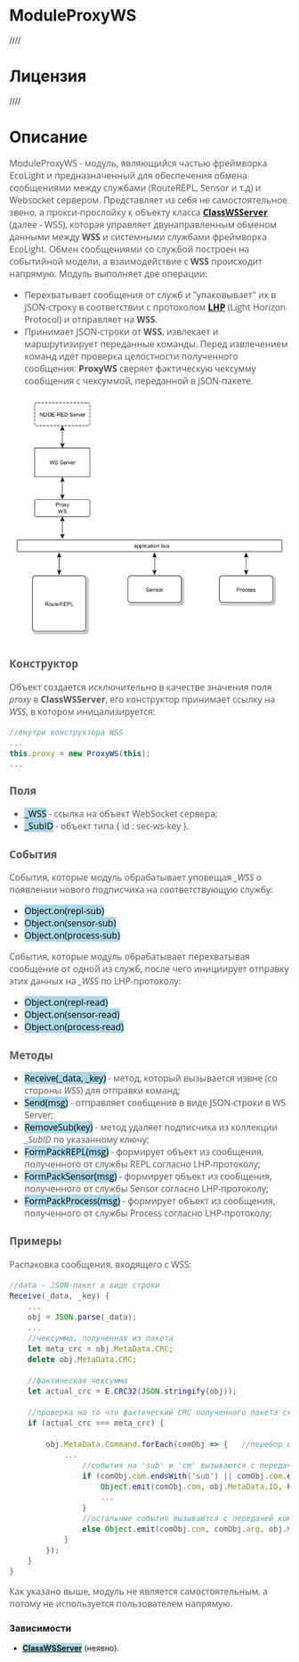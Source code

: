 # ModuleProxyWS
////

# Лицензия
////

# Описание
<div style = "font-family: 'Open Sans', sans-serif; font-size: 16px; color: #555">

ModuleProxyWS - модуль, являющийся частью фреймворка EcoLight и предназначенный для обеспечения обмена сообщениями между службами (RouteREPL, Sensor и т.д) и Websocket сервером. 
Представляет из себя не самостоятельное звено, а прокси-прослойку к объекту класса [**ClassWSServer**](https://github.com/Konkery/ModuleWebSocketServer/blob/main/README.md) (далее - WSS), которая управляет двунаправленным обменом данными между **WSS** и системными службами фреймворка EcoLight.
Обмен сообщениями со службой построен на событийной модели, а взаимодействие с **WSS** происходит напрямую. 
Модуль выполняет две операции:
- Перехватывает сообщения от служб и "упаковывает" их в JSON-строку в соответствии с протоколом [**LHP**](https://github.com/Konkery/ModuleLHP/blob/main/README.md) (Light Horizon Protocol) и отправляет на **WSS**.  
- Принимает JSON-строки от **WSS**, извлекает и маршрутизирует переданные команды. Перед извлечением команд идёт проверка целостности полученного сообщения: **ProxyWS** сверяет фактическую чексумму сообщения с чексуммой, переданной в JSON-пакете.

<div align='center'>
    <img src='./res/interaction.png'>
</div>

### **Конструктор**
Объект создается исключительно в качестве значения поля *proxy* в **ClassWSServer**, его конструктор принимает ссылку на *WSS*, в котором иницализируется:
```js
//внутри конструктора WSS
...
this.proxy = new ProxyWS(this);
...
```

### **Поля**
- <mark style="background-color: lightblue">_WSS</mark> - ссылка на объект WebSocket сервера;
- <mark style="background-color: lightblue">_SubID</mark> - объект типа { id : sec-ws-key }.

### **События**
События, которые модуль обрабатывает уповещая *_WSS* о появлении нового подписчика на соответствующую службу:
- <mark style="background-color: lightblue">Object.on(repl-sub)</mark> 
- <mark style="background-color: lightblue">Object.on(sensor-sub)</mark> 
- <mark style="background-color: lightblue">Object.on(process-sub)</mark> 

События, которые модуль обрабатывает перехватывая сообщение от одной из служб, после чего инициирует отправку этих данных на *_WSS* по LHP-протоколу:
- <mark style="background-color: lightblue">Object.on(repl-read)</mark>
- <mark style="background-color: lightblue">Object.on(sensor-read)</mark>
- <mark style="background-color: lightblue">Object.on(process-read)</mark>

### **Методы**
- <mark style="background-color: lightblue">Receive(_data, _key)</mark> - метод, который вызывается извне (со стороны *WSS*) для отправки команд;
- <mark style="background-color: lightblue">Send(msg)</mark> - отправляет сообщение в виде JSON-строки в WS Server;
- <mark style="background-color: lightblue">RemoveSub(key)</mark> - метод удаляет подписчика из коллекции *_SubID* по указанному ключу;
- <mark style="background-color: lightblue">FormPackREPL(msg)</mark> - формирует объект из сообщения, полученного от службы REPL согласно LHP-протоколу;
- <mark style="background-color: lightblue">FormPackSensor(msg)</mark> - формирует объект из сообщения, полученного от службы Sensor согласно LHP-протоколу;
- <mark style="background-color: lightblue">FormPackProcess(msg)</mark> - формирует объект из сообщения, полученного от службы Process согласно LHP-протоколу;

### **Примеры**
Распаковка сообщения, входящего с WSS:
```js
//data - JSON-пакет в виде строки
Receive(_data, _key) {
    ...
    obj = JSON.parse(_data);
    ...
    //чексумма, полученная из пакета
    let meta_crc = obj.MetaData.CRC;    
    delete obj.MetaData.CRC;

    //фактическая чексумма
    let actual_crc = E.CRC32(JSON.stringify(obj));  

    //проверка на то что фактический CRC полученного пакета сходится с CRC, зашитым в пакет
    if (actual_crc === meta_crc) {  
        
        obj.MetaData.Command.forEach(comObj => {   //перебор объектов { "com": 'String', "arg": [] }
            ...
                //события на 'sub' и 'cm' вызываются с передачей id и sec-ключа в качестве аргументов
                if (comObj.com.endsWith('sub') || comObj.com.endsWith('cm')) {
                    Object.emit(comObj.com, obj.MetaData.ID, key);
                    ...
                }
                //остальные события вызываются с передачей команды и id 
                else Object.emit(comObj.com, comObj.arg, obj.MetaData.ID);
            }
        }); 
    }
}
```

Как указано выше, модуль не является самостоятельным, а потому не используется пользователем напрямую.  
</div>

### **Зависимости**
- <mark style="background-color: lightblue">[**ClassWSServer**](https://github.com/Konkery/ModuleWebSocketServer/blob/main/README.md)</mark> (неявно). 
